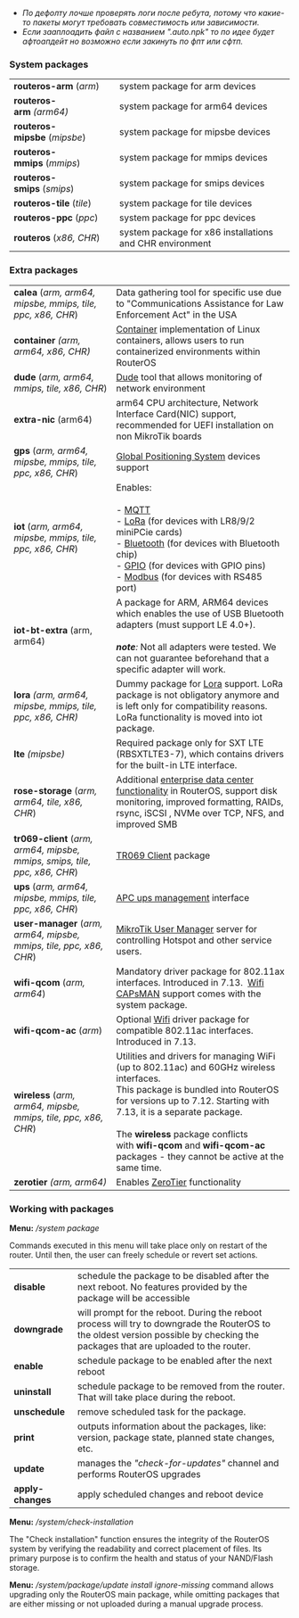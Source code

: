 - *По дефолту лочше проверять логи после ребута, потому что какие-то пакеты могут требовать совместимость или зависимости.*
- *Если зааплоадить файл с названием ".auto.npk" то по идее будет афтоапдейт но возможно если закинуть по фпт или сфтп.*


### System packages

|                                |                                                          |
| ------------------------------ | -------------------------------------------------------- |
| **routeros-arm** (_arm_)       | system package for arm devices                           |
| **routeros-arm** _(arm64)_     | system package for arm64 devices                         |
| **routeros-mipsbe** (_mipsbe_) | system package for mipsbe devices                        |
| **routeros-mmips** (_mmips_)   | system package for mmips devices                         |
| **routeros-smips** (_smips_)   | system package for smips devices                         |
| **routeros-tile** (_tile_)     | system package for tile devices                          |
| **routeros-ppc** (_ppc_)       | system package for ppc devices                           |
| **routeros** (_x86, CHR_)      | system package for x86 installations and CHR environment |

### Extra packages

|                                                                            |                                                                                                                                                                                                                                                                                                                                                                                                                                                                                                                     |
| -------------------------------------------------------------------------- | ------------------------------------------------------------------------------------------------------------------------------------------------------------------------------------------------------------------------------------------------------------------------------------------------------------------------------------------------------------------------------------------------------------------------------------------------------------------------------------------------------------------- |
| **calea** (_arm, arm64, mipsbe, mmips, tile, ppc, x86, CHR_)               | Data gathering tool for specific use due to "Communications Assistance for Law Enforcement Act" in the USA                                                                                                                                                                                                                                                                                                                                                                                                          |
| **container** _(arm, arm64, x86, CHR)_                                     | [Container](https://help.mikrotik.com/docs/display/ROS/Container) implementation of Linux containers, allows users to run containerized environments within RouterOS                                                                                                                                                                                                                                                                                                                                                |
| **dude** (_arm, arm64, mmips, tile, x86, CHR_)                             | [Dude](https://wiki.mikrotik.com/wiki/Manual:The_Dude) tool that allows monitoring of network environment                                                                                                                                                                                                                                                                                                                                                                                                           |
| **extra-nic** (arm64)                                                      | arm64 CPU architecture, Network Interface Card(NIC) support, recommended for UEFI installation on non MikroTik boards                                                                                                                                                                                                                                                                                                                                                                                               |
| **gps** (_arm, arm64, mipsbe, mmips, tile, ppc, x86, CHR_)                 | [Global Positioning System](https://help.mikrotik.com/docs/display/ROS/GPS) devices support                                                                                                                                                                                                                                                                                                                                                                                                                         |
| **iot** (_arm, arm64, mipsbe, mmips, tile, ppc, x86, CHR_)                 | Enables:<br><br>- [MQTT](https://help.mikrotik.com/docs/display/ROS/MQTT)<br>- [LoRa](https://help.mikrotik.com/docs/display/ROS/General+Properties) (for devices with LR8/9/2 miniPCie cards)<br>- [Bluetooth](https://help.mikrotik.com/docs/display/ROS/Bluetooth) (for devices with Bluetooth chip)<br>- [GPIO](https://help.mikrotik.com/docs/display/ROS/GPIO) (for devices with GPIO pins)<br>- [Modbus](https://help.mikrotik.com/docs/pages/viewpage.action?pageId=61046813) (for devices with RS485 port) |
| **iot-bt-extra** (arm, arm64)                                              | A package for ARM, ARM64 devices which enables the use of USB Bluetooth adapters (must support LE 4.0+).<br><br>_**note**:_ Not all adapters were tested. We can not guarantee beforehand that a specific adapter will work.                                                                                                                                                                                                                                                                                        |
| **lora** _(arm, arm64, mipsbe, mmips, tile, ppc, x86, CHR)_                | Dummy package for [Lora](https://help.mikrotik.com/docs/display/ROS/General+Properties) support. LoRa package is not obligatory anymore and is left only for compatibility reasons. LoRa functionality is moved into iot package.                                                                                                                                                                                                                                                                                   |
| **lte** _(mipsbe)_                                                         | Required package only for SXT LTE (RBSXTLTE3-7), which contains drivers for the built-in LTE interface.                                                                                                                                                                                                                                                                                                                                                                                                             |
| **rose-storage** (_arm, arm64, tile, x86, CHR_)                            | Additional [enterprise data center functionality](https://help.mikrotik.com/docs/display/ROS/ROSE-storage) in RouterOS, support disk monitoring, improved formatting, RAIDs, rsync, iSCSI , NVMe over TCP, NFS, and improved SMB                                                                                                                                                                                                                                                                                    |
| **tr069-client** (_arm, arm64, mipsbe, mmips, smips, tile, ppc, x86, CHR_) | [TR069 Client](https://help.mikrotik.com/docs/display/ROS/TR-069) package                                                                                                                                                                                                                                                                                                                                                                                                                                           |
| **ups** (_arm, arm64, mipsbe, mmips, tile, ppc, x86, CHR_)                 | [APC ups management](https://help.mikrotik.com/docs/display/ROS/UPS) interface                                                                                                                                                                                                                                                                                                                                                                                                                                      |
| **user-manager** (_arm, arm64, mipsbe, mmips, tile, ppc, x86, CHR_)        | [MikroTik User Manager](https://help.mikrotik.com/docs/display/ROS/User+Manager) server for controlling Hotspot and other service users.                                                                                                                                                                                                                                                                                                                                                                            |
| **wifi-qcom** (_arm, arm64_)                                               | Mandatory driver package for 802.11ax interfaces. Introduced in 7.13.  [Wifi CAPsMAN](https://help.mikrotik.com/docs/display/ROS/WiFi#WiFi-WiFiCAPsMAN) support comes with the system package.                                                                                                                                                                                                                                                                                                                      |
| **wifi-qcom-ac** (_arm_)                                                   | Optional [Wifi](https://help.mikrotik.com/docs/display/ROS/WiFi) driver package for compatible 802.11ac interfaces. Introduced in 7.13.                                                                                                                                                                                                                                                                                                                                                                             |
| **wireless** (_arm, arm64, mipsbe, mmips, tile, ppc, x86, CHR_)            | Utilities and drivers for managing WiFi (up to 802.11ac) and 60GHz wireless interfaces.  <br>This package is bundled into RouterOS for versions up to 7.12. Starting with 7.13, it is a separate package.  <br><br>The **wireless** package conflicts with **wifi-qcom** and **wifi-qcom-ac** packages - they cannot be active at the same time.                                                                                                                                                                    |
| **zerotier** _(arm, arm64)_                                                | Enables [ZeroTier](https://help.mikrotik.com/docs/display/ROS/ZeroTier) functionality                                                                                                                                                                                                                                                                                                                                                                                                                               |

### Working with packages

**Menu:** _/system package_

Commands executed in this menu will take place only on restart of the router. Until then, the user can freely schedule or revert set actions.

|                   |                                                                                                                                                                                   |
| ----------------- | --------------------------------------------------------------------------------------------------------------------------------------------------------------------------------- |
| **disable**       | schedule the package to be disabled after the next reboot. No features provided by the package will be accessible                                                                 |
| **downgrade**     | will prompt for the reboot. During the reboot process will try to downgrade the RouterOS to the oldest version possible by checking the packages that are uploaded to the router. |
| **enable**        | schedule package to be enabled after the next reboot                                                                                                                              |
| **uninstall**     | schedule package to be removed from the router. That will take place during the reboot.                                                                                           |
| **unschedule**    | remove scheduled task for the package.                                                                                                                                            |
| **print**         | outputs information about the packages, like: version, package state, planned state changes, etc.                                                                                 |
| **update**        | manages the _"check-for-updates"_ channel and performs RouterOS upgrades                                                                                                          |
| **apply-changes** | apply scheduled changes and reboot device                                                                                                                                         |

**Menu:** _/system/check-installation_

The "Check installation" function ensures the integrity of the RouterOS system by verifying the readability and correct placement of files. Its primary purpose is to confirm the health and status of your NAND/Flash storage.

**Menu:** _/system/package/update install ignore-missing_ command allows upgrading only the RouterOS main package, while omitting packages that are either missing or not uploaded during a manual upgrade process.